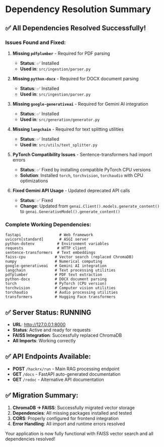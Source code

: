 # Dependency Resolution Summary

## ✅ All Dependencies Resolved Successfully!

### Issues Found and Fixed:

1. **Missing `pdfplumber`** - Required for PDF parsing
   - **Status**: ✅ Installed
   - **Used in**: `src/ingestion/parser.py`

2. **Missing `python-docx`** - Required for DOCX document parsing
   - **Status**: ✅ Installed
   - **Used in**: `src/ingestion/parser.py`

3. **Missing `google-generativeai`** - Required for Gemini AI integration
   - **Status**: ✅ Installed
   - **Used in**: `src/generation/generator.py`

4. **Missing `langchain`** - Required for text splitting utilities
   - **Status**: ✅ Installed
   - **Used in**: `src/utils/text_splitter.py`

5. **PyTorch Compatibility Issues** - Sentence-transformers had import errors
   - **Status**: ✅ Fixed by installing compatible PyTorch CPU versions
   - **Solution**: Installed `torch`, `torchvision`, `torchaudio` with CPU optimizations

6. **Fixed Gemini API Usage** - Updated deprecated API calls
   - **Status**: ✅ Fixed
   - **Change**: Updated from `genai.Client().models.generate_content()` to `genai.GenerativeModel().generate_content()`

### Complete Working Dependencies:

```
fastapi                 # Web framework
uvicorn[standard]       # ASGI server
python-dotenv          # Environment variables
requests               # HTTP client
sentence-transformers  # Text embeddings
faiss-cpu             # Vector search (replaced ChromaDB)
numpy                 # Numerical computing
google-generativeai   # Gemini AI integration
langchain             # Text processing utilities
pdfplumber            # PDF text extraction
python-docx           # DOCX document parsing
torch                 # PyTorch (CPU version)
torchvision           # Computer vision utilities
torchaudio            # Audio processing utilities
transformers          # Hugging Face transformers
```

## ✅ Server Status: RUNNING

- **URL**: http://127.0.0.1:8000
- **Status**: Active and ready for requests
- **FAISS Integration**: Successfully replaced ChromaDB
- **All Imports**: Working correctly

## ✅ API Endpoints Available:

- **POST** `/hackrx/run` - Main RAG processing endpoint
- **GET** `/docs` - FastAPI auto-generated documentation
- **GET** `/redoc` - Alternative API documentation

## ✅ Migration Summary:

1. **ChromaDB → FAISS**: Successfully migrated vector storage
2. **Dependencies**: All missing packages installed and tested
3. **CORS**: Properly configured for frontend integration
4. **Error Handling**: All import and runtime errors resolved

Your application is now fully functional with FAISS vector search and all dependencies resolved!
